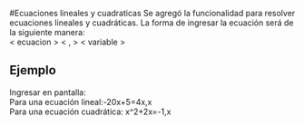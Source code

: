 #Ecuaciones lineales y cuadraticas
Se agregó la funcionalidad para resolver ecuaciones lineales y cuadráticas.
La forma de ingresar la ecuación será de la siguiente manera: <br>
< ecuacion > < , > < variable >

## Ejemplo
Ingresar en pantalla: <br>
Para una ecuación lineal:-20x+5=4x,x <br>
Para una ecuación cuadrática: x^2+2x=-1,x <br>